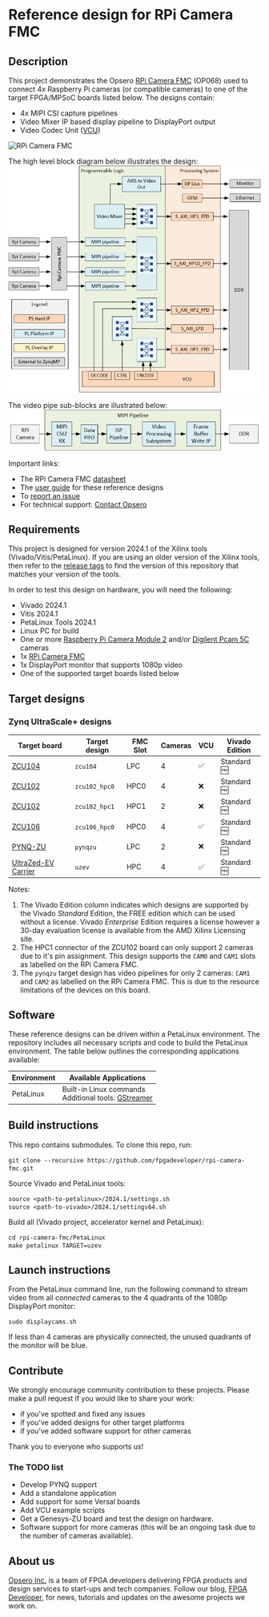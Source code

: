 # Reference design for RPi Camera FMC

## Description

This project demonstrates the Opsero [RPi Camera FMC] (OP068) used to
connect 4x Raspberry Pi cameras (or compatible cameras) to one of the target FPGA/MPSoC boards listed below. The 
designs contain:

* 4x MIPI CSI capture pipelines
* Video Mixer IP based display pipeline to DisplayPort output
* Video Codec Unit ([VCU])

![RPi Camera FMC](https://www.fpgadeveloper.com/camera-fmc-connecting-mipi-cameras-to-fpgas/images/rpi-camera-fmc-pynq-zu-1.jpg "RPi Camera FMC")

The high level block diagram below illustrates the design:
![RPi Camera FMC example design](docs/source/images/rpi-camera-fmc-architecture.png "RPi Camera FMC example design")

The video pipe sub-blocks are illustrated below:
![RPi Camera FMC video pipe](docs/source/images/rpi-camera-fmc-mipi-pipeline.png "RPi Camera FMC video pipe")

Important links:
* The RPi Camera FMC [datasheet](https://camerafmc.com/docs/rpi-camera-fmc/overview/)
* The [user guide](https://rpi.camerafmc.com) for these reference designs
* To [report an issue](https://github.com/fpgadeveloper/rpi-camera-fmc/issues)
* For technical support: [Contact Opsero](https://opsero.com/contact-us)

## Requirements

This project is designed for version 2024.1 of the Xilinx tools (Vivado/Vitis/PetaLinux). 
If you are using an older version of the Xilinx tools, then refer to the 
[release tags](https://github.com/fpgadeveloper/rpi-camera-fmc/tags "releases")
to find the version of this repository that matches your version of the tools.

In order to test this design on hardware, you will need the following:

* Vivado 2024.1
* Vitis 2024.1
* PetaLinux Tools 2024.1
* Linux PC for build
* One or more [Raspberry Pi Camera Module 2](https://www.raspberrypi.com/products/camera-module-v2/) and/or 
  [Digilent Pcam 5C](https://digilent.com/shop/pcam-5c-5-mp-fixed-focus-color-camera-module/) cameras
* 1x [RPi Camera FMC]
* 1x DisplayPort monitor that supports 1080p video
* One of the supported target boards listed below

## Target designs

<!-- updater start -->
### Zynq UltraScale+ designs

| Target board          | Target design   | FMC Slot | Cameras | VCU   | Vivado<br> Edition |
|-----------------------|-----------------|----------|---------|-------|-------|
| [ZCU104]              | `zcu104`        | LPC      | 4     | :white_check_mark: | Standard :free: |
| [ZCU102]              | `zcu102_hpc0`   | HPC0     | 4     | :x:                | Standard :free: |
| [ZCU102]              | `zcu102_hpc1`   | HPC1     | 2     | :x:                | Standard :free: |
| [ZCU106]              | `zcu106_hpc0`   | HPC0     | 4     | :white_check_mark: | Standard :free: |
| [PYNQ-ZU]             | `pynqzu`        | LPC      | 2     | :x:                | Standard :free: |
| [UltraZed-EV Carrier] | `uzev`          | HPC      | 4     | :white_check_mark: | Standard :free: |

[ZCU104]: https://www.xilinx.com/zcu104
[ZCU102]: https://www.xilinx.com/zcu102
[ZCU106]: https://www.xilinx.com/zcu106
[PYNQ-ZU]: https://www.amd.com/en/corporate/university-program/aup-boards/pynq-zu.html
[UltraZed-EV Carrier]: https://www.xilinx.com/products/boards-and-kits/1-1s78dxb.html
<!-- updater end -->

Notes:
1. The Vivado Edition column indicates which designs are supported by the Vivado *Standard* Edition, the
   FREE edition which can be used without a license. Vivado *Enterprise* Edition requires
   a license however a 30-day evaluation license is available from the AMD Xilinx Licensing site.
2. The HPC1 connector of the ZCU102 board can only support 2 cameras due to it's pin assignment. This design
   supports the `CAM0` and `CAM1` slots as labelled on the RPi Camera FMC.
3. The `pynqzu` target design has video pipelines for only 2 cameras: `CAM1` and `CAM2` as
   labelled on the RPi Camera FMC. This is due to the resource limitations of the devices on this board.

## Software

These reference designs can be driven within a PetaLinux environment. 
The repository includes all necessary scripts and code to build the PetaLinux environment. The table 
below outlines the corresponding applications available:

| Environment      | Available Applications  |
|------------------|-------------------------|
| PetaLinux        | Built-in Linux commands<br>Additional tools: [GStreamer] |

## Build instructions

This repo contains submodules. To clone this repo, run:
```
git clone --recursive https://github.com/fpgadeveloper/rpi-camera-fmc.git
```

Source Vivado and PetaLinux tools:

```
source <path-to-petalinux>/2024.1/settings.sh
source <path-to-vivado>/2024.1/settings64.sh
```

Build all (Vivado project, accelerator kernel and PetaLinux):

```
cd rpi-camera-fmc/PetaLinux
make petalinux TARGET=uzev
```

## Launch instructions

From the PetaLinux command line, run the following command to stream video from all *connected* cameras to the 4 quadrants of the 
1080p DisplayPort monitor:

```
sudo displaycams.sh
```

If less than 4 cameras are physically connected, the unused quadrants of the monitor will be blue.

## Contribute

We strongly encourage community contribution to these projects. Please make a pull request if you
would like to share your work:
* if you've spotted and fixed any issues
* if you've added designs for other target platforms
* if you've added software support for other cameras

Thank you to everyone who supports us!

### The TODO list

* Develop PYNQ support
* Add a standalone application
* Add support for some Versal boards
* Add VCU example scripts
* Get a Genesys-ZU board and test the design on hardware.
* Software support for more cameras (this will be an ongoing task due to the number of cameras available).

## About us

[Opsero Inc.](https://opsero.com "Opsero Inc.") is a team of FPGA developers delivering FPGA products and 
design services to start-ups and tech companies. Follow our blog, 
[FPGA Developer](https://www.fpgadeveloper.com "FPGA Developer"), for news, tutorials and
updates on the awesome projects we work on.

[RPi Camera FMC]: https://camerafmc.com/docs/rpi-camera-fmc/overview/
[GStreamer]: https://gstreamer.freedesktop.org/
[VCU]: https://xilinx-wiki.atlassian.net/wiki/spaces/A/pages/18842546/Xilinx+Zynq+UltraScale+MPSoC+Video+Codec+Unit

